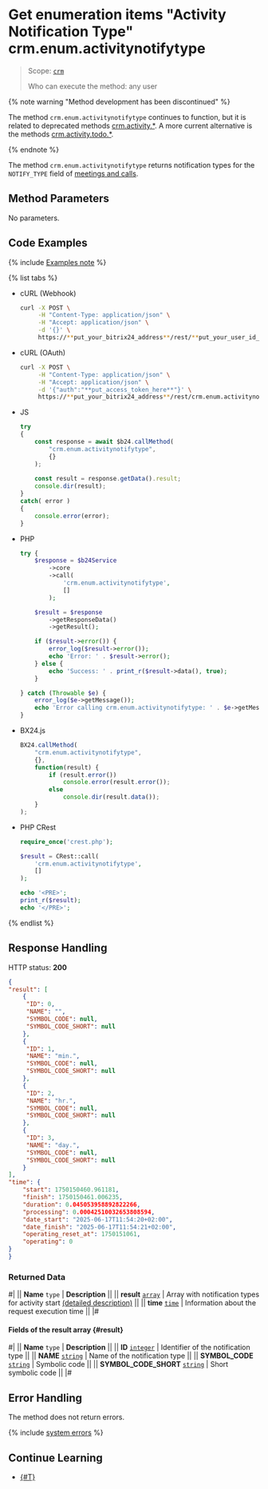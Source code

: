 # Get enumeration items "Activity Notification Type" crm.enum.activitynotifytype

> Scope: [`crm`](../../../../scopes/permissions.md)
>
> Who can execute the method: any user

{% note warning "Method development has been discontinued" %}

The method `crm.enum.activitynotifytype` continues to function, but it is related to deprecated methods [crm.activity.*](../../../timeline/activities/index.md). A more current alternative is the methods [crm.activity.todo.*](../../../timeline/activities/todo/index.md). 

{% endnote %}

The method `crm.enum.activitynotifytype` returns notification types for the `NOTIFY_TYPE` field of [meetings and calls](../../../timeline/activities/index.md).

## Method Parameters

No parameters.

## Code Examples

{% include [Examples note](../../../../../_includes/examples.md) %}

{% list tabs %}

- cURL (Webhook)

    ```bash
    curl -X POST \
         -H "Content-Type: application/json" \
         -H "Accept: application/json" \
         -d '{}' \
         https://**put_your_bitrix24_address**/rest/**put_your_user_id_here**/**put_your_webhook_here**/crm.enum.activitynotifytype
    ```

- cURL (OAuth)

    ```bash
    curl -X POST \
         -H "Content-Type: application/json" \
         -H "Accept: application/json" \
         -d '{"auth":"**put_access_token_here**"}' \
         https://**put_your_bitrix24_address**/rest/crm.enum.activitynotifytype
    ```

- JS

    ```js
    try
    {
    	const response = await $b24.callMethod(
    		"crm.enum.activitynotifytype",
    		{}
    	);
    	
    	const result = response.getData().result;
    	console.dir(result);
    }
    catch( error )
    {
    	console.error(error);
    }
    ```

- PHP

    ```php
    try {
        $response = $b24Service
            ->core
            ->call(
                'crm.enum.activitynotifytype',
                []
            );
    
        $result = $response
            ->getResponseData()
            ->getResult();
    
        if ($result->error()) {
            error_log($result->error());
            echo 'Error: ' . $result->error();
        } else {
            echo 'Success: ' . print_r($result->data(), true);
        }
    
    } catch (Throwable $e) {
        error_log($e->getMessage());
        echo 'Error calling crm.enum.activitynotifytype: ' . $e->getMessage();
    }
    ```

- BX24.js

    ```js
    BX24.callMethod(
        "crm.enum.activitynotifytype",
        {},
        function(result) {
            if (result.error())
                console.error(result.error());
            else
                console.dir(result.data());
        }
    );
    ```

- PHP CRest

    ```php
    require_once('crest.php');

    $result = CRest::call(
        'crm.enum.activitynotifytype',
        []
    );

    echo '<PRE>';
    print_r($result);
    echo '</PRE>';
    ```

{% endlist %}

## Response Handling

HTTP status: **200**

```json
{
"result": [
    {
     "ID": 0,
     "NAME": "",
     "SYMBOL_CODE": null,
     "SYMBOL_CODE_SHORT": null
    },
    {
     "ID": 1,
     "NAME": "min.",
     "SYMBOL_CODE": null,
     "SYMBOL_CODE_SHORT": null
    },
    {
     "ID": 2,
     "NAME": "hr.",
     "SYMBOL_CODE": null,
     "SYMBOL_CODE_SHORT": null
    },
    {
     "ID": 3,
     "NAME": "day.",
     "SYMBOL_CODE": null,
     "SYMBOL_CODE_SHORT": null
    }
],
"time": {
    "start": 1750150460.961181,
    "finish": 1750150461.006235,
    "duration": 0.045053958892822266,
    "processing": 0.00042510032653808594,
    "date_start": "2025-06-17T11:54:20+02:00",
    "date_finish": "2025-06-17T11:54:21+02:00",
    "operating_reset_at": 1750151061,
    "operating": 0
}
}
```

### Returned Data

#|
|| **Name**
`type` | **Description** ||
|| **result**
[`array`](../../../../data-types.md) | Array with notification types for activity start [(detailed description)](#result) ||
|| **time**
[`time`](../../../../data-types.md#time) | Information about the request execution time ||
|#

#### Fields of the result array {#result}

#|
|| **Name**
`type` | **Description** ||
|| **ID**
[`integer`](../../../../data-types.md) | Identifier of the notification type ||
|| **NAME**
[`string`](../../../../data-types.md) | Name of the notification type ||
|| **SYMBOL_CODE**
[`string`](../../../../data-types.md) | Symbolic code ||
|| **SYMBOL_CODE_SHORT**
[`string`](../../../../data-types.md) | Short symbolic code ||
|#

## Error Handling

The method does not return errors.

{% include [system errors](../../../../../_includes/system-errors.md) %}

## Continue Learning

- [{#T}](./../index.md)